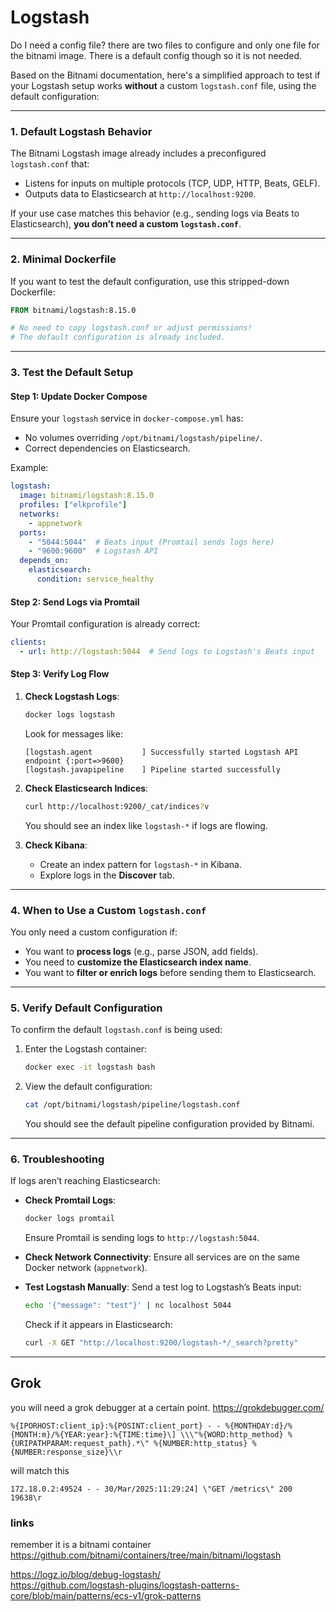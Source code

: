 # Logstash

Do I need a config file? there are two files to configure and only one file for the bitnami image. There is a default config though so it is not needed.

Based on the Bitnami documentation, here's a simplified approach to test if your Logstash setup works **without** a custom `logstash.conf` file, using the default configuration:

---

### **1. Default Logstash Behavior**
The Bitnami Logstash image already includes a preconfigured `logstash.conf` that:
- Listens for inputs on multiple protocols (TCP, UDP, HTTP, Beats, GELF).
- Outputs data to Elasticsearch at `http://localhost:9200`.

If your use case matches this behavior (e.g., sending logs via Beats to Elasticsearch), **you don’t need a custom `logstash.conf`**.

---

### **2. Minimal Dockerfile**
If you want to test the default configuration, use this stripped-down Dockerfile:
```Dockerfile
FROM bitnami/logstash:8.15.0

# No need to copy logstash.conf or adjust permissions!
# The default configuration is already included.
```

---

### **3. Test the Default Setup**
#### **Step 1: Update Docker Compose**
Ensure your `logstash` service in `docker-compose.yml` has:
- No volumes overriding `/opt/bitnami/logstash/pipeline/`.
- Correct dependencies on Elasticsearch.

Example:
```yaml
logstash:
  image: bitnami/logstash:8.15.0
  profiles: ["elkprofile"]
  networks:
    - appnetwork
  ports:
    - "5044:5044"  # Beats input (Promtail sends logs here)
    - "9600:9600"  # Logstash API
  depends_on:
    elasticsearch:
      condition: service_healthy
```

#### **Step 2: Send Logs via Promtail**
Your Promtail configuration is already correct:
```yaml
clients:
  - url: http://logstash:5044  # Send logs to Logstash's Beats input
```

#### **Step 3: Verify Log Flow**
1. **Check Logstash Logs**:
   ```bash
   docker logs logstash
   ```
   Look for messages like:
   ```
   [logstash.agent           ] Successfully started Logstash API endpoint {:port=>9600}
   [logstash.javapipeline    ] Pipeline started successfully
   ```

2. **Check Elasticsearch Indices**:
   ```bash
   curl http://localhost:9200/_cat/indices?v
   ```
   You should see an index like `logstash-*` if logs are flowing.

3. **Check Kibana**:
   - Create an index pattern for `logstash-*` in Kibana.
   - Explore logs in the **Discover** tab.

---

### **4. When to Use a Custom `logstash.conf`**
You only need a custom configuration if:
- You want to **process logs** (e.g., parse JSON, add fields).
- You need to **customize the Elasticsearch index name**.
- You want to **filter or enrich logs** before sending them to Elasticsearch.

---

### **5. Verify Default Configuration**
To confirm the default `logstash.conf` is being used:
1. Enter the Logstash container:
   ```bash
   docker exec -it logstash bash
   ```
2. View the default configuration:
   ```bash
   cat /opt/bitnami/logstash/pipeline/logstash.conf
   ```
   You should see the default pipeline configuration provided by Bitnami.

---

### **6. Troubleshooting**
If logs aren’t reaching Elasticsearch:
- **Check Promtail Logs**:
  ```bash
  docker logs promtail
  ```
  Ensure Promtail is sending logs to `http://logstash:5044`.

- **Check Network Connectivity**:
  Ensure all services are on the same Docker network (`appnetwork`).

- **Test Logstash Manually**:
  Send a test log to Logstash’s Beats input:
  ```bash
  echo '{"message": "test"}' | nc localhost 5044
  ```
  Check if it appears in Elasticsearch:
  ```bash
  curl -X GET "http://localhost:9200/logstash-*/_search?pretty"
  ```

---

## Grok
you will need a grok debugger at a certain point.
https://grokdebugger.com/
```grok
%{IPORHOST:client_ip}:%{POSINT:client_port} - - %{MONTHDAY:d}/%{MONTH:m}/%{YEAR:year}:%{TIME:time}\] \\\"%{WORD:http_method} %{URIPATHPARAM:request_path}.*\" %{NUMBER:http_status} %{NUMBER:response_size}\\r
```
will match this
```log
172.18.0.2:49524 - - 30/Mar/2025:11:29:24] \"GET /metrics\" 200 19638\r
```
### links

remember it is a bitnami container    
https://github.com/bitnami/containers/tree/main/bitnami/logstash  

https://logz.io/blog/debug-logstash/  
https://github.com/logstash-plugins/logstash-patterns-core/blob/main/patterns/ecs-v1/grok-patterns  